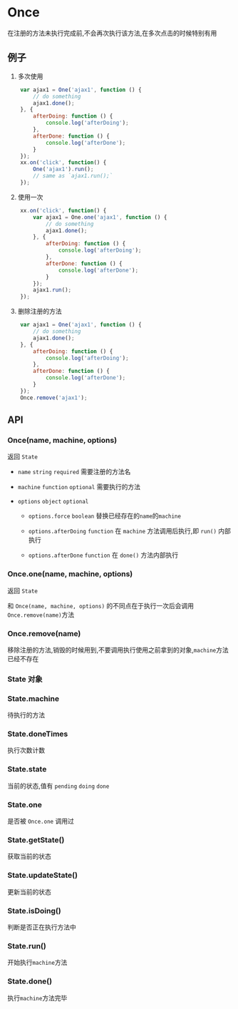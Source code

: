 # Once
在注册的方法未执行完成前,不会再次执行该方法,在多次点击的时候特别有用

## 例子

1. 多次使用
```javascript
    var ajax1 = One('ajax1', function () {
        // do something
        ajax1.done();
    }, {
        afterDoing: function () {
            console.log('afterDoing');
        },
        afterDone: function () {
            console.log('afterDone');
        }
    });
    xx.on('click', function() {
        One('ajax1').run();
        // same as `ajax1.run();`
    });
```

2. 使用一次
```javascript
    xx.on('click', function() {
        var ajax1 = One.one('ajax1', function () {
            // do something
            ajax1.done();
        }, {
            afterDoing: function () {
                console.log('afterDoing');
            },
            afterDone: function () {
                console.log('afterDone');
            }
        });
        ajax1.run();
    });
```

3. 删除注册的方法
```javascript
    var ajax1 = One('ajax1', function () {
        // do something
        ajax1.done();
    }, {
        afterDoing: function () {
            console.log('afterDoing');
        },
        afterDone: function () {
            console.log('afterDone');
        }
    });
    Once.remove('ajax1');
```

## API

### Once(name, machine, options)

返回 `State`

- `name` `string` `required` 需要注册的方法名 

- `machine` `function` `optional` 需要执行的方法

- `options` `object` `optional` 

    + `options.force` `boolean` 替换已经存在的`name`的`machine`
    
    + `options.afterDoing` `function` 在 `machine` 方法调用后执行,即 `run()` 内部执行
    
    + `options.afterDone` `function` 在 `done()` 方法内部执行

### Once.one(name, machine, options)

返回 `State`

和 `Once(name, machine, options)` 的不同点在于执行一次后会调用 `Once.remove(name)`方法

### Once.remove(name)

移除注册的方法,销毁的时候用到,不要调用执行使用之前拿到的对象,`machine`方法已经不存在

### State 对象

### State.machine
待执行的方法

### State.doneTimes
执行次数计数

### State.state
当前的状态,值有 `pending` `doing` `done`

### State.one
是否被 `Once.one` 调用过

### State.getState()
获取当前的状态

### State.updateState()
更新当前的状态

### State.isDoing()
判断是否正在执行方法中

### State.run()
开始执行`machine`方法

### State.done()
执行`machine`方法完毕